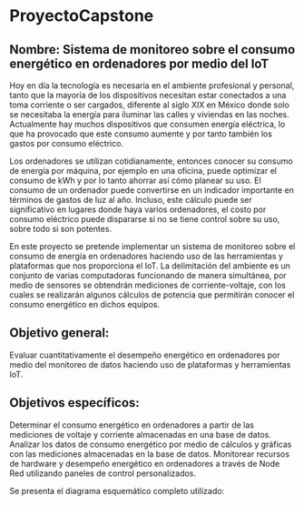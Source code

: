 # ProyectoCapstone

## Nombre: Sistema de monitoreo sobre el consumo energético en ordenadores por medio del IoT

Hoy en día la tecnología es necesaria en el ambiente profesional y personal, tanto que la mayoría de los dispositivos necesitan estar conectados a una toma corriente o ser cargados, diferente al siglo  XIX en México donde solo se necesitaba la energía para iluminar las calles y viviendas en las noches. Actualmente hay muchos dispositivos que consumen energía eléctrica, lo que ha provocado que este consumo aumente y por tanto también los gastos por consumo eléctrico. 

Los ordenadores se utilizan cotidianamente, entonces conocer su consumo de energía por máquina, por ejemplo en una oficina, puede optimizar el consumo de kWh y por lo tanto ahorrar así cómo planear su uso. El consumo de un ordenador puede convertirse en un indicador importante en términos de gastos de luz al año. Incluso, este cálculo puede ser significativo en lugares donde haya varios ordenadores, el costo por consumo eléctrico puede dispararse si no se tiene control sobre su uso, sobre todo si son potentes. 

En este proyecto se pretende implementar un sistema de monitoreo sobre el consumo de energía en ordenadores haciendo uso de las herramientas y plataformas que nos proporciona el IoT.  La delimitación del ambiente es un conjunto de varias computadoras funcionando de manera simultánea, por medio de sensores se obtendrán mediciones de corriente-voltaje, con los cuales se realizarán algunos cálculos de potencia que permitirán  conocer el consumo energético en dichos equipos. 

## Objetivo general:

Evaluar cuantitativamente el desempeño energético en ordenadores por medio del monitoreo de datos haciendo uso de plataformas y herramientas IoT.

## Objetivos específicos:

Determinar el consumo energético en ordenadores a partir de las mediciones de voltaje y corriente almacenadas en una base de datos. 
Analizar los datos de consumo energético por medio de cálculos y gráficas con las mediciones almacenadas en la base de datos. 
Monitorear recursos de hardware y desempeño energético en ordenadores a través de Node Red utilizando paneles de control personalizados.



Se presenta el diagrama esquemático completo utilizado:




